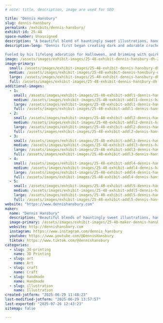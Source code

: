 ```yaml
---
# note: title, description, image are used for SEO

title: "Dennis Hansbury"
slug: dennis-hansbury
permalink: /exhibits/dennis-hansbury/
exhibit-id: 25-48
space-number: Unassigned
description: "A beautiful blend of hauntingly sweet illustrations, handcrafted décor, and storytelling."
description-long: "Dennis first began creating dark and adorable crocheted animals and undead zombie plushies from his Arizona apartment in 2005, finding loving homes for them across the world through his first shop on Etsy. As time passed and he moved to Florida, where new passions were ignited – gallery shows and fine art became the focus, but he never stopped incorporating the gloomy, gothic, and gory aesthetic into his artwork. The passion for creating one-of-a-kind, handmade items would inspire him further, and woodworking soon became a permanent staple in his artwork.

Fueled by his lifelong adoration for Halloween, and brimming with quirky poems that provide a deeper dimension to his work, Dennis continues to bring life to the vast array of untold stories and subtle whispers he carries with him each day."
image: /assets/images/exhibit-images/25-48-exhibit-dennis-hansbury-dh-2025-4-large.jpg
image-primary: 
  small: /assets/images/exhibit-images/25-48-exhibit-dennis-hansbury-dh-2025-4-small.jpg
  medium: /assets/images/exhibit-images/25-48-exhibit-dennis-hansbury-dh-2025-4-medium.jpg
  large: /assets/images/exhibit-images/25-48-exhibit-dennis-hansbury-dh-2025-4-large.jpg
  full: /assets/images/exhibit-images/25-48-exhibit-dennis-hansbury-dh-2025-4-full.jpg
additional-images: 
  - 1:
    small: /assets/images/exhibit-images/25-48-exhibit-addl1-dennis-hansbury-dh-2025-2-small.jpg
    medium: /assets/images/exhibit-images/25-48-exhibit-addl1-dennis-hansbury-dh-2025-2-medium.jpg
    large: /assets/images/exhibit-images/25-48-exhibit-addl1-dennis-hansbury-dh-2025-2-large.jpg
    full: /assets/images/exhibit-images/25-48-exhibit-addl1-dennis-hansbury-dh-2025-2-full.jpg
  - 2:
    small: /assets/images/exhibit-images/25-48-exhibit-addl2-dennis-hansbury-dh-2025-1-small.jpg
    medium: /assets/images/exhibit-images/25-48-exhibit-addl2-dennis-hansbury-dh-2025-1-medium.jpg
    large: /assets/images/exhibit-images/25-48-exhibit-addl2-dennis-hansbury-dh-2025-1-large.jpg
    full: /assets/images/exhibit-images/25-48-exhibit-addl2-dennis-hansbury-dh-2025-1-full.jpg
  - 3:
    small: /assets/images/exhibit-images/25-48-exhibit-addl3-dennis-hansbury-dh-2025-3-small.jpg
    medium: /assets/images/exhibit-images/25-48-exhibit-addl3-dennis-hansbury-dh-2025-3-medium.jpg
    large: /assets/images/exhibit-images/25-48-exhibit-addl3-dennis-hansbury-dh-2025-3-large.jpg
    full: /assets/images/exhibit-images/25-48-exhibit-addl3-dennis-hansbury-dh-2025-3-full.jpg
  - 4:
    small: /assets/images/exhibit-images/25-48-exhibit-addl4-dennis-hansbury-dh-2025-5-small.jpg
    medium: /assets/images/exhibit-images/25-48-exhibit-addl4-dennis-hansbury-dh-2025-5-medium.jpg
    large: /assets/images/exhibit-images/25-48-exhibit-addl4-dennis-hansbury-dh-2025-5-large.jpg
    full: /assets/images/exhibit-images/25-48-exhibit-addl4-dennis-hansbury-dh-2025-5-full.jpg
  - 5:
    small: /assets/images/exhibit-images/25-48-exhibit-addl5-dennis-hansbury-dh-2025-6-small.jpg
    medium: /assets/images/exhibit-images/25-48-exhibit-addl5-dennis-hansbury-dh-2025-6-medium.jpg
    large: /assets/images/exhibit-images/25-48-exhibit-addl5-dennis-hansbury-dh-2025-6-large.jpg
    full: /assets/images/exhibit-images/25-48-exhibit-addl5-dennis-hansbury-dh-2025-6-full.jpg
website: "https://www.dennishansbury.com"
maker: 
  name: "Dennis Hansbury"
  description: "Beautiful blends of hauntingly sweet illustrations, handcrafted wooden décor, modern production techniques, and storytelling – all wrapped in a playful gothic charm perfect for fans of spooky, offbeat art."
  image-primary: /assets/images/exhibit-images/25-48-maker-dennis-hansbury-dhprofile01-25-medium.jpg
  website: http://dennishansbury.com
  instagram: https://www.instagram.com/dennis_hansbury
  youtube: https://www.youtube.com/@DennisHansbury
  tiktok: https://www.tiktok.com/@dennishansbury
categories: 
  - slug: 3d-printing
    name: 3D Printing
  - slug: art
    name: Art
  - slug: craft
    name: Craft
  - slug: handmade
    name: Handmade
  - slug: illustration
    name: Illustration
created-jotform: "2025-06-29 11:48:23"
last-modified-jotform: "2025-06-29 13:57:57"
last-exported: "2025-07-26 12:43:23"
sitemap: false

---
```

